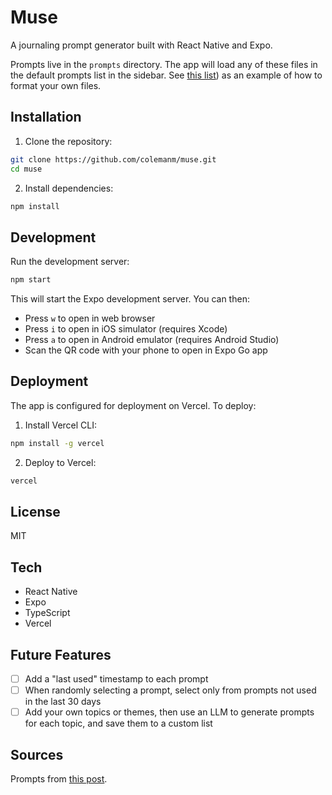 # Muse

A journaling prompt generator built with React Native and Expo.

Prompts live in the `prompts` directory. The app will load any of these files in the default prompts list in the sidebar. See [this list](https://github.com/colemanm/muse/blob/main/prompts/40-questions.md)) as an example of how to format your own files.

## Installation

1. Clone the repository:
```bash
git clone https://github.com/colemanm/muse.git
cd muse
```

2. Install dependencies:
```bash
npm install
```

## Development

Run the development server:
```bash
npm start
```

This will start the Expo development server. You can then:
- Press `w` to open in web browser
- Press `i` to open in iOS simulator (requires Xcode)
- Press `a` to open in Android emulator (requires Android Studio)
- Scan the QR code with your phone to open in Expo Go app

## Deployment

The app is configured for deployment on Vercel. To deploy:

1. Install Vercel CLI:
```bash
npm install -g vercel
```

2. Deploy to Vercel:
```bash
vercel
```

## License

MIT

## Tech

- React Native
- Expo
- TypeScript
- Vercel

## Future Features

- [ ] Add a "last used" timestamp to each prompt
- [ ] When randomly selecting a prompt, select only from prompts not used in the last 30 days
- [ ] Add your own topics or themes, then use an LLM to generate prompts for each topic, and save them to a custom list

## Sources

Prompts from [this post](https://www.reddit.com/r/Journaling/comments/r7bsmz/long_list_of_journal_prompts/).

